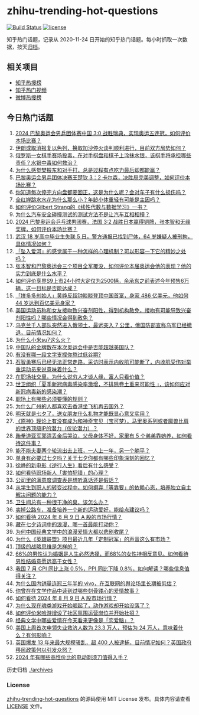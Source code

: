 # zhihu-trending-hot-questions

[![Build Status](https://github.com/justjavac/zhihu-trending-hot-questions/workflows/ci/badge.svg?branch=master)](https://github.com/justjavac/zhihu-trending-hot-questions/actions)
[![license](https://img.shields.io/github/license/justjavac/zhihu-trending-hot-questions)](https://github.com/justjavac/zhihu-trending-hot-questions/blob/master/LICENSE)

知乎热门话题，记录从 2020-11-24
日开始的知乎热门话题。每小时抓取一次数据，按天[归档](./archives)。

## 相关项目

- [知乎热搜榜](https://github.com/justjavac/zhihu-trending-top-search)
- [知乎热门视频](https://github.com/justjavac/zhihu-trending-hot-video)
- [微博热搜榜](https://github.com/justjavac/weibo-trending-hot-search)

## 今日热门话题

<!-- BEGIN -->
<!-- 最后更新时间 Sat Aug 10 2024 03:10:40 GMT+0800 (China Standard Time) -->

1. [2024 巴黎奥运会男乒团体赛中国 3:0 战胜瑞典，实现奥运五连冠，如何评价本场比赛？](https://www.zhihu.com/question/663850182)
1. [伊朗或取消报复以色列，换取加沙停火谈判顺利进行，目前双方局势如何？](https://www.zhihu.com/question/663854068)
1. [俄罗斯一女棋手赛场投毒，在对手棋盘和棋子上涂抹水银，该棋手将承担哪些责任？水银中毒如何救治？](https://www.zhihu.com/question/663835322)
1. [为什么感觉樊振东和对手打，总是过程有点吃力最后却都能赢？](https://www.zhihu.com/question/663800538)
1. [巴黎奥运会男乒团体决赛王楚钦 3：2 卡尔森，决胜局完美调整，如何评价本场比赛？](https://www.zhihu.com/question/663879757)
1. [你知道每次停完方向盘都要回正，这是为什么呢？会对车子有什么损伤吗？](https://www.zhihu.com/question/663658917)
1. [全红婵跳水水花为什么那么小？年龄小体重轻有可能是主因吗？](https://www.zhihu.com/question/477828599)
1. [如何评价Gilbert Strang的《线性代数与数据学习》一书？](https://www.zhihu.com/question/662535837)
1. [为什么汽车安全碰撞测试的测试方法不是让汽车互相相撞？](https://www.zhihu.com/question/344202912)
1. [2024 巴黎奥运会乒乓球男团赛，法国 3:2 战胜日本赢得铜牌，张本智和无缘奖牌，如何评价本场比赛？](https://www.zhihu.com/question/663849913)
1. [武汉 18 岁高中毕业生失联 5 日，警方通报已找到尸体，64 岁嫌疑人被刑拘，具体情况如何？](https://www.zhihu.com/question/663750797)
1. [「坠入爱河」的感觉属于一种怎样的心理机制？可以形容一下它的精妙之处吗？](https://www.zhihu.com/question/661850868)
1. [张本智和巴黎奥运会三个项目全军覆没，如何评价本届奥运会他的表现？他的实力到底是什么水平？](https://www.zhihu.com/question/663867400)
1. [如何评价享界S9上市24小时大定仅为2500辆，余承东之前表述今年预售6万辆，这一目标是否能达成？](https://www.zhihu.com/question/663739809)
1. [「拼多多创始人」黄峥反超钟睒睒登顶中国首富，身家 486 亿美元，他如何 44 岁达到百亿美元身家？](https://www.zhihu.com/question/663845348)
1. [美国运动员称和女友接吻致兴奋剂阳性，得到机构赦免，接吻有可能导致兴奋剂阳性吗？哪些情况会得到赦免？](https://www.zhihu.com/question/663827690)
1. [乌克兰千人部队突然进入俄领土，最远突入 7 公里，俄国防部宣称乌军已经撤退，目前情况如何？](https://www.zhihu.com/question/663840966)
1. [为什么小米su7这么火？](https://www.zhihu.com/question/650840534)
1. [中国队的金牌数在本次奥运会中是否能超越美国队？](https://www.zhihu.com/question/663260942)
1. [有没有哪一段文字支撑你熬过低谷期?](https://www.zhihu.com/question/660753445)
1. [石智勇赛后已经无法正常走路，采访时表示内收肌可能断了，内收肌受伤对举重运动员来说意味着什么？](https://www.zhihu.com/question/663824557)
1. [在职场社交里，为什么说穷人才谈人缘，富人只看价值？](https://www.zhihu.com/question/662918034)
1. [世卫组织「夏季新冠病毒感染率激增，不排除卷土重来可能性 」，该如何应对新冠病毒新的感染潮？](https://www.zhihu.com/question/663664938)
1. [职场上有哪些必须要懂的规则？](https://www.zhihu.com/question/660876255)
1. [为什么广州的人都喜欢去香港坐飞机再去国外？](https://www.zhihu.com/question/593330916)
1. [明天就是七夕了，送女朋友什么礼物才能既显心意又实用？](https://www.zhihu.com/question/663848766)
1. [《原神》理论上有没有成为和神奇宝贝（宝可梦），马里奥系列或者魔兽比肩的世界顶级IP的潜力（仅论潜力）？](https://www.zhihu.com/question/663770806)
1. [跆拳道亚军郭清丢金后哭泣，父母身体不好，家里有 5 个弟弟靠她养，如何看待这件事？](https://www.zhihu.com/question/663717046)
1. [能不能夫妻两个轮流出去上班，一人上一年，另一个躺平？](https://www.zhihu.com/question/663498348)
1. [单身有必要过七夕吗？关于七夕你都有哪些印象深刻的回忆？](https://www.zhihu.com/question/663841829)
1. [徐峥的新电影《逆行人生》看后有什么感受？](https://www.zhihu.com/question/663248928)
1. [如何看待职场新人「害怕犯错」的心理？](https://www.zhihu.com/question/628540158)
1. [公司里的满意度调查表是想听真话还是假话？](https://www.zhihu.com/question/663654946)
1. [从学生到职人的转变过程中，如何摒弃「等靠要」的依赖心态，培养独立自主解决问题的能力？](https://www.zhihu.com/question/663654299)
1. [卫生间总有一种很干净的臭，该怎么办？](https://www.zhihu.com/question/662470420)
1. [卖掉公路车，准备培养一个新的运动爱好，能给点建议吗？](https://www.zhihu.com/question/662619900)
1. [如何看待 2024 年 8 月 9 日 A 股的市场行情？](https://www.zhihu.com/question/663827409)
1. [藏在七夕诗词中的浪漫，哪一首最能打动你？](https://www.zhihu.com/question/663457155)
1. [为何中国经典文学中的浪漫爱情大都以悲剧收尾？](https://www.zhihu.com/question/663455785)
1. [为什么《英雄联盟》项目最近几年「定制冠军」的声音这么有市场？](https://www.zhihu.com/question/663739736)
1. [顶级的战略思维是怎样的？](https://www.zhihu.com/question/661455597)
1. [66%的男性认为婚姻是人生必然选择，而68%的女性持相反意见。如何看待男性结婚意愿远高于女性？](https://www.zhihu.com/question/663768626)
1. [我国 7 月 CPI 同比上涨 0.5%，PPI 同比下降 0.8%，如何解读？哪些信息值得关注？](https://www.zhihu.com/question/663827915)
1. [为什么国内销量连冠三年半的 vivo，在互联网的舆论场里长期被低估？](https://www.zhihu.com/question/663833784)
1. [你曾在在文学作品中读到过哪些刻骨镂心的爱情故事？](https://www.zhihu.com/question/653739226)
1. [如何看待 2024 年 8 月 9 日 A 股市场行情？](https://www.zhihu.com/question/663825743)
1. [为什么现在魂类游戏开始崛起了，动作游戏却开始没落了？](https://www.zhihu.com/question/467239629)
1. [如何评价米哈游增设了社区氛围运营岗位并开始社招？](https://www.zhihu.com/question/663687309)
1. [经典文学中哪些爱情在今天看来更像是「恋爱脑」？](https://www.zhihu.com/question/663692819)
1. [美国上周首次申领失业救济人数为 23.3 万人，预估为 24 万人，意味着什么？有何影响？](https://www.zhihu.com/question/663793610)
1. [英国爆发 13 年来最大规模骚乱，超 400 人被逮捕，目前情况如何？英国政府移民政策何以引发众怒？](https://www.zhihu.com/question/663772474)
1. [2024 年有哪些高性价比的电动剃须刀值得入手？](https://www.zhihu.com/question/655260004)

<!-- END -->

历史归档 [./archives](./archives)

### License

[zhihu-trending-hot-questions](https://github.com/justjavac/zhihu-trending-hot-questions)
的源码使用 MIT License 发布。具体内容请查看 [LICENSE](./LICENSE) 文件。
